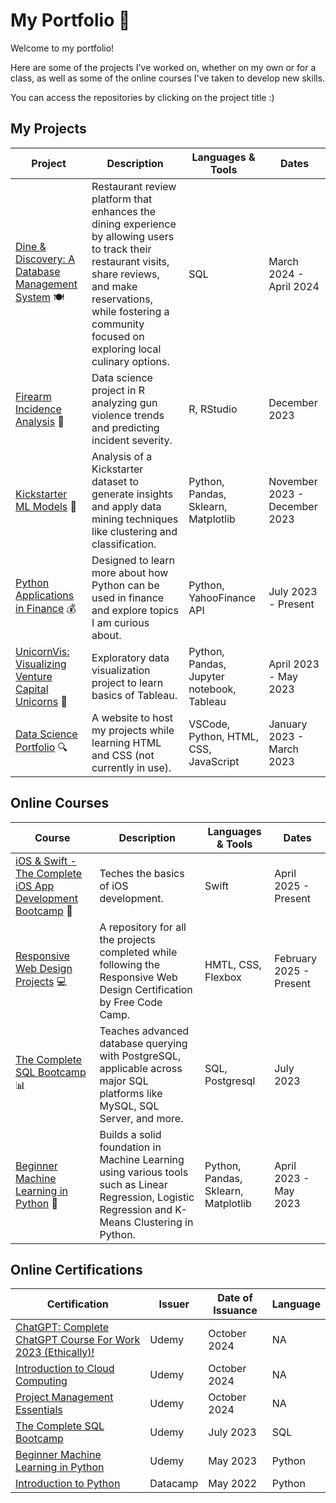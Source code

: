 # My Portfolio 🚀

Welcome to my portfolio!

Here are some of the projects I've worked on, whether on my own or for a class, as well as some of the online courses I've taken to develop new skills.

You can access the repositories by clicking on the project title :)

## My Projects
| Project | Description | Languages & Tools | Dates |
|---------|-------------|-------------------|-------|
|[Dine & Discovery: A Database Management System](https://github.com/caralifarrell/Dine-and-Discover-DBMS) 🍽️|Restaurant review platform that enhances the dining experience by allowing users to track their restaurant visits, share reviews, and make reservations, while fostering a community focused on exploring local culinary options.|SQL|March 2024 - April 2024|
|[Firearm Incidence Analysis](https://github.com/caralifarrell/Firearm-Incidence-Analysis) 🚨|Data science project in R analyzing gun violence trends and predicting incident severity.|R, RStudio|December 2023|
|[Kickstarter ML Models](https://github.com/caralifarrell/Kickstarter-ML-Models) 🚀|Analysis of a Kickstarter dataset to generate insights and apply data mining techniques like clustering and classification.|Python, Pandas, Sklearn, Matplotlib|November 2023 - December 2023|
|[Python Applications in Finance](https://github.com/caralifarrell/Python-Applications-in-Finance/blob/main/README.md) 💰|Designed to learn more about how Python can be used in finance and explore topics I am curious about.|Python, YahooFinance API|July 2023 - Present|
|[UnicornVis: Visualizing Venture Capital Unicorns](https://github.com/caralifarrell/UnicornVis-Visualizing-Venture-Capital-Unicorns) 🦄|Exploratory data visualization project to learn basics of Tableau.|Python, Pandas, Jupyter notebook, Tableau|April 2023 - May 2023|
|[Data Science Portfolio](https://github.com/caralifarrell/caralifarrell.github.io) 🔍|A website to host my projects while learning HTML and CSS (not currently in use).|VSCode, Python, HTML, CSS, JavaScript|January 2023 - March 2023|


## Online Courses
| Course | Description | Languages & Tools | Dates |
|--------|-------------|-------------------|-------|
|[iOS & Swift - The Complete iOS App Development Bootcamp](https://github.com/caralifarrell/The-Complete-iOS-App-Development-Bootcamp) 📱|Teches the basics of iOS development.|Swift|April 2025 - Present|
|[Responsive Web Design Projects](https://github.com/caralifarrell/Responsive-Web-Design-Projects) 💻|A repository for all the projects completed while following the Responsive Web Design Certification by Free Code Camp.|HMTL, CSS, Flexbox|February 2025 - Present|
|[The Complete SQL Bootcamp](https://github.com/caralifarrell/The-Complete-SQL-Bootcamp-Go-from-Zero-to-Hero) 📊|Teaches advanced database querying with PostgreSQL, applicable across major SQL platforms like MySQL, SQL Server, and more.|SQL, Postgresql|July 2023|
|[Beginner Machine Learning in Python](https://github.com/caralifarrell/Beginner-Machine-Learning-in-Python-ChatGPT-Bonus-2023) 🤖|Builds a solid foundation in Machine Learning using various tools such as Linear Regression, Logistic Regression and K-Means Clustering in Python.|Python, Pandas, Sklearn, Matplotlib|April 2023 - May 2023|

## Online Certifications
| Certification | Issuer | Date of Issuance | Language |
|---------------|--------|------------------|----------|
|[ChatGPT: Complete ChatGPT Course For Work 2023 (Ethically)!](https://eylearning.udemy.com/certificate/UC-15c4a79f-d6ff-414a-8486-31ce2e5c143a/?utm_campaign=email&utm_medium=email&utm_source=sendgrid.com)|Udemy|October 2024|NA|
|[Introduction to Cloud Computing](https://eylearning.udemy.com/certificate/UC-c703bf3f-2ef4-4e75-9140-290a8984e5ae/?utm_campaign=email&utm_medium=email&utm_source=sendgrid.com)|Udemy|October 2024|NA|
|[Project Management Essentials](https://eylearning.udemy.com/certificate/UC-cdf7997a-4d26-41f5-a4ed-146770313232/?utm_campaign=email&utm_medium=email&utm_source=sendgrid.com)|Udemy|October 2024|NA|
|[The Complete SQL Bootcamp](https://www.udemy.com/certificate/UC-8208d12b-c0ae-4b57-b881-b200630bf070/)|Udemy|July 2023|SQL|
|[Beginner Machine Learning in Python](https://www.udemy.com/certificate/UC-630f29d7-9e0e-416a-9404-711893eb5759/)|Udemy|May 2023|Python|
|[Introduction to Python](https://www.datacamp.com/completed/statement-of-accomplishment/course/374dd2f247ea61f0a6557e5db79ae8fc44478b0d)|Datacamp|May 2022|Python|
